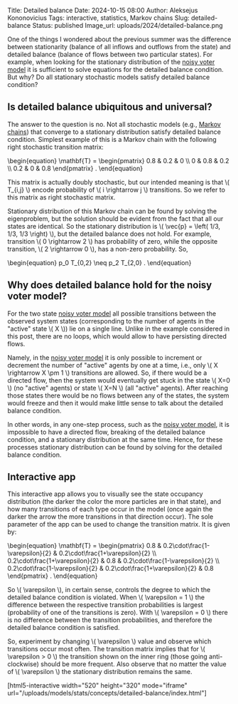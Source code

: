 Title: Detailed balance
Date: 2024-10-15 08:00
Author: Aleksejus Kononovicius
Tags: interactive, statistics, Markov chains
Slug: detailed-balance
Status: published
Image_url: uploads/2024/detailed-balance.png

One of the things I wondered about the previous summer was the difference
between stationarity (balance of all inflows and outflows from the state)
and detailed balance (balance of flows between two particular states). For
example, when looking for the stationary distribution of the [noisy voter
model](/tag/voter-model/) it is sufficient to solve equations for the
detailed balance condition. But why? Do all stationary stochastic models
satisfy detailed balance condition?
<!--more-->

## Is detailed balance ubiquitous and universal?

The answer to the question is no. Not all stochastic models (e.g., [Markov
chains](/tag/markov-chains/)) that converge to a stationary distribution
satisfy detailed balance condition. Simplest example of this is a Markov
chain with the following right stochastic transition matrix:

\begin{equation}
    \mathbf{T} = \begin{pmatrix}
            0.8 & 0.2 & 0 \\\\
            0 & 0.8 & 0.2 \\\\
            0.2 & 0 & 0.8
        \end{pmatrix} .
\end{equation}

This matrix is actually doubly stochastic, but our intended meaning is that
\\\( T\_{i,j} \\\) encode probability of \\\( i \rightarrow j \\\)
transitions. So we refer to this matrix as right stochastic matrix.

Stationary distribution of this Markov chain can be found by solving the
eigenproblem, but the solution should be evident from the fact that all our
states are identical. So the stationary distribution is \\\( \vec{p} =
\left( 1/3, 1/3, 1/3 \right) \\\), but the detailed balance does not hold.
For example, transition \\\( 0 \rightarrow 2 \\\) has probability of zero,
while the opposite transition, \\\( 2 \rightarrow 0 \\\), has a non-zero
probability. So,

\begin{equation}
    p\_0 T\_{0,2} \neq p\_2 T\_{2,0} .
\end{equation}

## Why does detailed balance hold for the noisy voter model?

For the two state [noisy voter model](/tag/voter-model/) all possible
transitions between the observed system states (corresponding to the number
of agents in the "active" state \\\( X \\\)) lie on a single line. Unlike in
the example considered in this post, there are no loops, which would allow
to have persisting directed flows.

Namely, in the [noisy voter model](/tag/voter-model/) it is only possible to
increment or decrement the number of "active" agents by one at a time, i.e.,
only \\\( X \rightarrow X \pm 1 \\\) transitions are allowed. So, if there
would be a directed flow, then the system would eventually get stuck in the
state \\\( X=0 \\\) (no "active" agents) or state \\\( X=N \\\) (all
"active" agents). After reaching those states there would be no flows
between any of the states, the system would freeze and then it would make
little sense to talk about the detailed balance condition.

In other words, in any one-step process, such as the [noisy voter
model](/tag/voter-model/), it is impossible to have a directed flow,
breaking of the detailed balance condition, and a stationary distribution at
the same time. Hence, for these processes stationary distribution can be
found by solving for the detailed balance condition.

## Interactive app

This interactive app allows you to visually see the state occupancy
distribution (the darker the color the more particles are in that state),
and how many transitions of each type occur in the model (once again the
darker the arrow the more transitions in that direction occur). The sole
parameter of the app can be used to change the transition matrix. It is
given by:

\begin{equation}
    \mathbf{T} = \begin{pmatrix}
            0.8 & 0.2\cdot\frac{1-\varepsilon}{2} & 0.2\cdot\frac{1+\varepsilon}{2} \\\\
            0.2\cdot\frac{1+\varepsilon}{2} & 0.8 & 0.2\cdot\frac{1-\varepsilon}{2} \\\\
            0.2\cdot\frac{1-\varepsilon}{2} & 0.2\cdot\frac{1+\varepsilon}{2} & 0.8
        \end{pmatrix} .
\end{equation}

So \\\( \varepsilon \\\), in certain sense, controls the degree to which the
detailed balance condition is violated. When \\\( \varepsilon = 1 \\\) the
difference between the respective transition probabilities is largest
(probability of one of the transitions is zero). With \\\( \varepsilon = 0
\\\) there is no difference between the transition probabilities, and
therefore the detailed balance condition is satisfied.

So, experiment by changing \\\( \varepsilon \\\) value and observe which
transitions occur most often. The transition matrix implies that for \\\(
\varepsilon > 0 \\\) the transition shown on the inner ring (those going
anti-clockwise) should be more frequent. Also observe that no matter the
value of \\\( \varepsilon \\\) the stationary distribution remains the same.

[html5-interactive width="520" height="320" mode="iframe"
url="/uploads/models/stats/concepts/detailed-balance/index.html"]

